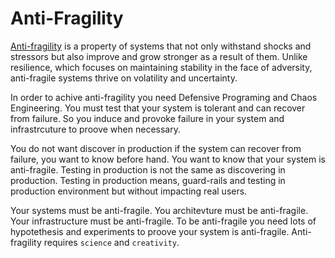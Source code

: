 # Anti-Fragility

[Anti-fragility](https://diego-pacheco.blogspot.com/2015/09/devops-is-about-anti-fragility-not-only.html) is a property of systems that not only withstand shocks and stressors but also improve and grow stronger as a result of them. Unlike resilience, which focuses on maintaining stability in the face of adversity, anti-fragile systems thrive on volatility and uncertainty.

In order to achive anti-fragility you need Defensive Programing and Chaos Engineering. You must test that your system is tolerant and can recover from failure. So you induce and provoke failure in your system and infrastrcuture to proove when necessary.

You do not want discover in production if the system can recover from failure, you want to know before hand. You want to know that your system is anti-fragile. Testing in production is not the same as discovering in production. Testing in production means, guard-rails and testing in production environment but without impacting real users.

Your systems must be anti-fragile. You architevture must be anti-fragile. Your infrastructure must be anti-fragile. To be anti-fragile you need lots of hypotethesis and experiments to proove your system is anti-fragile. Anti-fragility requires `science` and `creativity`.